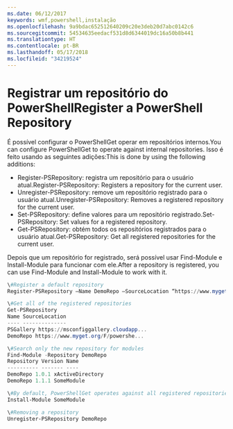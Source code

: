 ```yaml
---
ms.date: 06/12/2017
keywords: wmf,powershell,instalação
ms.openlocfilehash: 9a9bdac652512640209c20e3deb20d7abc0142c6
ms.sourcegitcommit: 54534635eedacf531d8d6344019dc16a50b8b441
ms.translationtype: HT
ms.contentlocale: pt-BR
ms.lasthandoff: 05/17/2018
ms.locfileid: "34219524"
---
```

# <a name="register-a-powershell-repository"></a><span data-ttu-id="c9a51-102">Registrar um repositório do PowerShell</span><span class="sxs-lookup"><span data-stu-id="c9a51-102">Register a PowerShell Repository</span></span>
<span data-ttu-id="c9a51-103">É possível configurar o PowerShellGet operar em repositórios internos.</span><span class="sxs-lookup"><span data-stu-id="c9a51-103">You can configure PowerShellGet to operate against internal repositories.</span></span> <span data-ttu-id="c9a51-104">Isso é feito usando as seguintes adições:</span><span class="sxs-lookup"><span data-stu-id="c9a51-104">This is done by using the following additions:</span></span>
- <span data-ttu-id="c9a51-105">Register-PSRepository: registra um repositório para o usuário atual.</span><span class="sxs-lookup"><span data-stu-id="c9a51-105">Register-PSRepository: Registers a repository for the current user.</span></span>
- <span data-ttu-id="c9a51-106">Unregister-PSRepository: remove um repositório registrado para o usuário atual.</span><span class="sxs-lookup"><span data-stu-id="c9a51-106">Unregister-PSRepository: Removes a registered repository for the current user.</span></span>
- <span data-ttu-id="c9a51-107">Set-PSRepository: define valores para um repositório registrado.</span><span class="sxs-lookup"><span data-stu-id="c9a51-107">Set-PSRepository: Set values for a registered repository.</span></span>
- <span data-ttu-id="c9a51-108">Get-PSRepository: obtém todos os repositórios registrados para o usuário atual.</span><span class="sxs-lookup"><span data-stu-id="c9a51-108">Get-PSRepository: Get all registered repositories for the current user.</span></span>

<span data-ttu-id="c9a51-109">Depois que um repositório for registrado, será possível usar Find-Module e Install-Module para funcionar com ele.</span><span class="sxs-lookup"><span data-stu-id="c9a51-109">After a repository is registered, you can use Find-Module and Install-Module to work with it.</span></span>

```powershell
\#Register a default repository
Register-PSRepository –Name DemoRepo –SourceLocation “https://www.myget.org/F/powershellgetdemo/api/v2” –PublishLocation “<https://www.myget.org/F/powershellgetdemo/api/v2>/package” –InstallationPolicy –Trusted

\#Get all of the registered repositories
Get-PSRepository
Name SourceLocation
---- --------------
PSGallery https://msconfiggallery.cloudapp...
DemoRepo https://www.myget.org/F/powershe...

\#Search only the new repository for modules
Find-Module -Repository DemoRepo
Repository Version Name
---------- ------- ----
DemoRepo 1.0.1 xActiveDirectory
DemoRepo 1.1.1 SomeModule

\#By default, PowerShellGet operates against all registered repositories when none is specified. In this example, the “SomeModule” module is installed from the DemoRepo.
Install-Module SomeModule

\#Removing a repository
Unregister-PSRepository DemoRepo
```
